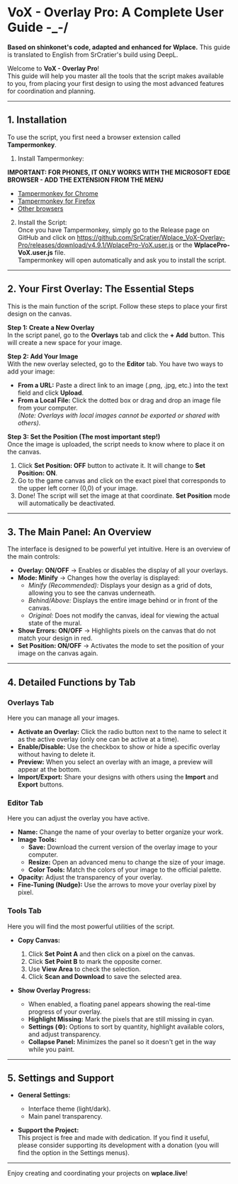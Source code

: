 # VoX - Overlay Pro: A Complete User Guide -_-/
**Based on shinkonet's code, adapted and enhanced for Wplace.**
This guide is translated to English from SrCratier's build using DeepL.

Welcome to **VoX - Overlay Pro**!  
This guide will help you master all the tools that the script makes available to you, from placing your first design to using the most advanced features for coordination and planning.

---

## **1. Installation**

To use the script, you first need a browser extension called **Tampermonkey**.

1. Install Tampermonkey:

**IMPORTANT: FOR PHONES, IT ONLY WORKS WITH THE MICROSOFT EDGE BROWSER - ADD THE EXTENSION FROM THE MENU**

   - [Tampermonkey for Chrome](https://chrome.google.com/webstore/detail/tampermonkey/dhdgffkkebhmkfjojejmpbldmpobfkfo)
   - [Tampermonkey for Firefox](https://addons.mozilla.org/es/firefox/addon/tampermonkey/)
   - [Other browsers](https://www.tampermonkey.net/)

2. Install the Script:  
    Once you have Tampermonkey, simply go to the Release page on GitHub and click on https://github.com/SrCratier/Wplace_VoX-Overlay-Pro/releases/download/v4.9.1/WplacePro-VoX.user.js or the **WplacePro-VoX.user.js** file.  
    Tampermonkey will open automatically and ask you to install the script.

---

## **2. Your First Overlay: The Essential Steps**

This is the main function of the script. Follow these steps to place your first design on the canvas.

**Step 1: Create a New Overlay**  
In the script panel, go to the **Overlays** tab and click the **+ Add** button. This will create a new space for your image.

**Step 2: Add Your Image**  
With the new overlay selected, go to the **Editor** tab. You have two ways to add your image:
- **From a URL:** Paste a direct link to an image (.png, .jpg, etc.) into the text field and click **Upload**. 
- **From a Local File:** Click the dotted box or drag and drop an image file from your computer.  
*(Note: Overlays with local images cannot be exported or shared with others).*

**Step 3: Set the Position (The most important step!)**  
Once the image is uploaded, the script needs to know where to place it on the canvas.
1. Click **Set Position: OFF** button to activate it. It will change to **Set Position: ON**.  
2. Go to the game canvas and click on the exact pixel that corresponds to the upper left corner (0,0) of your image.  
3. Done! The script will set the image at that coordinate. **Set Position** mode will automatically be deactivated.

---

## **3. The Main Panel: An Overview**

The interface is designed to be powerful yet intuitive. Here is an overview of the main controls:

- **Overlay: ON/OFF** → Enables or disables the display of all your overlays.
- **Mode: Minify** → Changes how the overlay is displayed:
   - *Minify (Recommended):* Displays your design as a grid of dots, allowing you to see the canvas underneath.
   - *Behind/Above:* Displays the entire image behind or in front of the canvas.
   - *Original:* Does not modify the canvas, ideal for viewing the actual state of the mural.
- **Show Errors: ON/OFF** → Highlights pixels on the canvas that do not match your design in red.
- **Set Position: ON/OFF** → Activates the mode to set the position of your image on the canvas again.

---

## **4. Detailed Functions by Tab**

### **Overlays Tab**
Here you can manage all your images.

- **Activate an Overlay:** Click the radio button next to the name to select it as the active overlay (only one can be active at a time).
- **Enable/Disable:** Use the checkbox to show or hide a specific overlay without having to delete it.
- **Preview:** When you select an overlay with an image, a preview will appear at the bottom.
- **Import/Export:** Share your designs with others using the **Import** and **Export** buttons.

### **Editor Tab**
Here you can adjust the overlay you have active.

- **Name:** Change the name of your overlay to better organize your work.
- **Image Tools:**
   - **Save:** Download the current version of the overlay image to your computer.
   - **Resize:** Open an advanced menu to change the size of your image.
   - **Color Tools:** Match the colors of your image to the official palette.
- **Opacity:** Adjust the transparency of your overlay.
- **Fine-Tuning (Nudge):** Use the arrows to move your overlay pixel by pixel.

### **Tools Tab**
Here you will find the most powerful utilities of the script.

- **Copy Canvas:**
   1. Click **Set Point A** and then click on a pixel on the canvas.
   2. Click **Set Point B** to mark the opposite corner.
   3. Use **View Area** to check the selection.
   4. Click **Scan and Download** to save the selected area.

- **Show Overlay Progress:**
   - When enabled, a floating panel appears showing the real-time progress of your overlay.
   - **Highlight Missing:** Mark the pixels that are still missing in cyan.
   - **Settings (⚙️):** Options to sort by quantity, highlight available colors, and adjust transparency.
   - **Collapse Panel:** Minimizes the panel so it doesn't get in the way while you paint.

---

## **5. Settings and Support**

- **General Settings:**
   - Interface theme (light/dark).
   - Main panel transparency.

- **Support the Project:**  
   This project is free and made with dedication. If you find it useful, please consider supporting its development with a donation (you will find the option in the Settings menus).

---

Enjoy creating and coordinating your projects on **wplace.live**!
